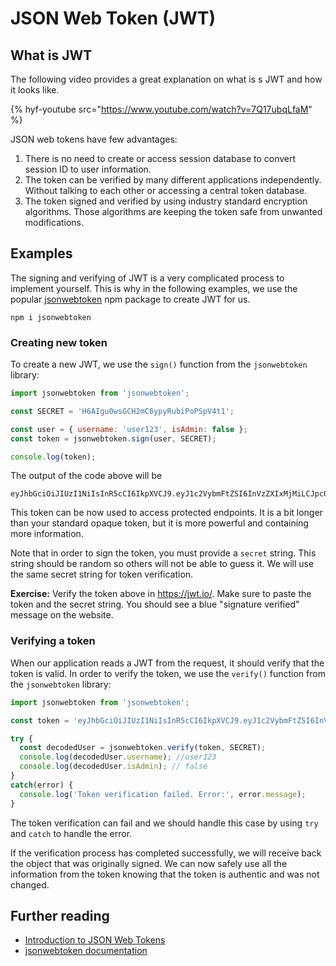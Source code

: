 # JSON Web Token (JWT)
## What is JWT
The following video provides a great explanation on what is s JWT and how it looks like.

{% hyf-youtube src="https://www.youtube.com/watch?v=7Q17ubqLfaM" %}

JSON web tokens have few advantages:

1. There is no need to create or access session database to convert session ID to user information.
2. The token can be verified by many different applications independently. Without talking to each other or accessing a central token database.
3. The token signed and verified by using industry standard encryption algorithms. Those algorithms are keeping the token safe from unwanted modifications. 

## Examples
The signing and verifying of JWT is a very complicated process to implement yourself. This is why in the following examples, we use the popular [jsonwebtoken](https://www.npmjs.com/package/jsonwebtoken) npm package to create JWT for us.

```shell
npm i jsonwebtoken
```

### Creating new token

To create a new JWT, we use the `sign()` function from the `jsonwebtoken` library:

```javascript
import jsonwebtoken from 'jsonwebtoken';

const SECRET = 'H6AIgu0wsGCH2mC6ypyRubiPoPSpV4t1';

const user = { username: 'user123', isAdmin: false };
const token = jsonwebtoken.sign(user, SECRET);

console.log(token);
```

The output of the code above will be
```
eyJhbGciOiJIUzI1NiIsInR5cCI6IkpXVCJ9.eyJ1c2VybmFtZSI6InVzZXIxMjMiLCJpc0FkbWluIjpmYWxzZSwiaWF0IjoxNzA3NDI4NDI3fQ.Fc1h3X2xqFspbBS3UdXTNEpd8dsL10Pt_lzAgnFZYAY
```

This token can be now used to access protected endpoints. It is a bit longer than your standard opaque token, but it is more powerful and containing more information.

Note that in order to sign the token, you must provide a `secret` string. This string should be random so others will not be able to guess it. We will use the same secret string for token verification.

**Exercise:** Verify the token above in https://jwt.io/. Make sure to paste the token and the secret string. You should see a blue "signature verified" message on the website.

### Verifying a token

When our application reads a JWT from the request, it should verify that the token is valid. In order to verify the token, we use the `verify()` function from the `jsonwebtoken` library:

```javascript
import jsonwebtoken from 'jsonwebtoken';

const token = 'eyJhbGciOiJIUzI1NiIsInR5cCI6IkpXVCJ9.eyJ1c2VybmFtZSI6InVzZXIxMjMiLCJpc0FkbWluIjpmYWxzZSwiaWF0IjoxNzA3NDI4NDI3fQ.Fc1h3X2xqFspbBS3UdXTNEpd8dsL10Pt_lzAgnFZYAY';

try {
  const decodedUser = jsonwebtoken.verify(token, SECRET);
  console.log(decodedUser.username); //user123
  console.log(decodedUser.isAdmin); // false
}
catch(error) {
  console.log('Token verification failed. Error:', error.message);
}
```

The token verification can fail and we should handle this case by using `try` and `catch` to handle the error.

If the verification process has completed successfully, we will receive back the object that was originally signed. We can now safely use all the information from the token knowing that the token is authentic and was not changed.

## Further reading
* [Introduction to JSON Web Tokens](https://jwt.io/introduction)
* [jsonwebtoken documentation](https://github.com/auth0/node-jsonwebtoken)
